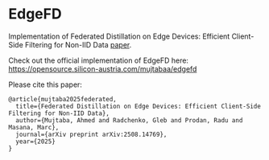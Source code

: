 # EdgeFD
 Implementation of Federated Distillation on Edge Devices: Efficient Client-Side Filtering for Non-IID Data [paper](https://arxiv.org/abs/2508.14769).

Check out the official implementation of EdgeFD here:
https://opensource.silicon-austria.com/mujtabaa/edgefd

Please cite this paper:

```
@article{mujtaba2025federated,
  title={Federated Distillation on Edge Devices: Efficient Client-Side Filtering for Non-IID Data},
  author={Mujtaba, Ahmed and Radchenko, Gleb and Prodan, Radu and Masana, Marc},
  journal={arXiv preprint arXiv:2508.14769},
  year={2025}
}
```
